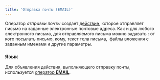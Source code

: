 ```yaml
---
title: 'Отправка почты (EMAIL)'
---
```


Оператор *отправки почты* создает [действие](Actions.md), которое отправляет письмо на заданные электронные почтовые адреса. Как и для любого электронного письма, для отправляемого письма можно задавать : от кого посылать письмо, кому, текст тела письма,  файлы вложения с заданным именами и другие параметры.

### Язык

Для объявления действия, выполняющего отправку почты, используется [оператор **EMAIL**](EMAIL_operator.md).
